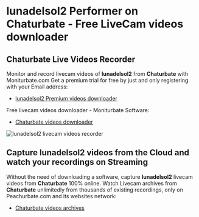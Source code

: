 # lunadelsol2 Performer on Chaturbate - Free LiveCam videos downloader

## Chaturbate Live Videos Recorder

Monitor and record livecam videos of **lunadelsol2** from **Chaturbate** with Moniturbate.com
Get a premium trial for free by just and only registering with your Email address:
* [lunadelsol2 Premium videos downloader](https://moniturbate.com/request-demo-licence-key.html)

Free livecam videos downloader - Moniturbate Software:
* [Chaturbate videos downloader](https://moniturbate.com/moniturbate-download-software.html)

![lunadelsol2 livecam videos recorder](https://peachurnet.com/templates/moniturbate-software.png)


## Capture lunadelsol2 videos from the Cloud and watch your recordings on Streaming

Without the need of downloading a software, capture **lunadelsol2** livecam videos from **Chaturbate** 100% online.
Watch Livecam archives from **Chaturbate** unlimitedly from thousands of existing recordings, only on Peachurbate.com and its websites network:
* [Chaturbate videos archives](https://peachurnet.com/)